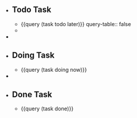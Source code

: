 - ## Todo Task
	- {{query (task todo later)}}
	  query-table:: false
	-
-
- ## Doing Task
	- {{query (task doing now)}}
-
- ## Done Task
	- {{query (task done)}}